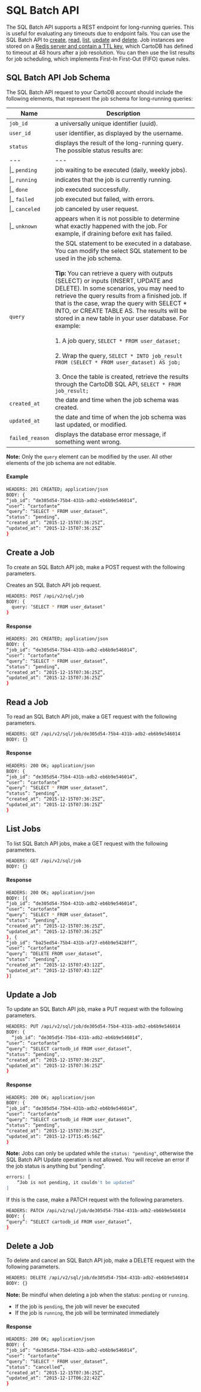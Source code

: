 # SQL Batch API

The SQL Batch API supports a REST endpoint for long-running queries. This is useful for evaluating any timeouts due to endpoint fails. You can use the SQL Batch API to [create](#create-a-job), [read](#read-a-job), [list](#list-jobs), [update](#update-a-job) and [delete](#delete-a-job). Job instances are stored on a [Redis server and contain a TTL key](http://redis.io/commands/ttl), which CartoDB has defined to timeout at 48 hours after a job resolution. You can then use the list results for job scheduling, which implements First-In First-Out (FIFO) queue rules.


## SQL Batch API Job Schema

The SQL Batch API request to your CartoDB account should include the following elements, that represent the job schema for long-running queries:

Name | Description
--- | ---
`job_id` | a universally unique identifier (uuid).
`user_id` | user identifier, as displayed by the username.
`status` | displays the result of the long-running query. The possible status results are:
--- | ---
&#124;_ `pending` | job waiting to be executed (daily, weekly jobs).
&#124;_ `running` | indicates that the job is currently running.
&#124;_ `done` | job executed successfully.
&#124;_ `failed` | job executed but failed, with errors.
&#124;_ `canceled` | job canceled by user request.
&#124;_ `unknown` | appears when it is not possible to determine what exactly happened with the job. For example, if draining before exit has failed.
`query` | the SQL statement to be executed in a database. You can modify the select SQL statement to be used in the job schema.<br/><br/>**Tip:** You can retrieve a query with outputs (SELECT) or inputs (INSERT, UPDATE and DELETE). In some scenarios, you may need to retrieve the query results from a finished job. If that is the case, wrap the query with SELECT * INTO, or CREATE TABLE AS. The results will be stored in a new table in your user database. For example:<br/><br/>1. A job query, `SELECT * FROM user_dataset;`<br/><br/>2. Wrap the query, `SELECT * INTO job_result FROM (SELECT * FROM user_dataset) AS job;`<br/><br/>3. Once the table is created, retrieve the results through the CartoDB SQL API, `SELECT * FROM  job_result;`
`created_at` | the date and time when the job schema was created.
`updated_at` | the date and time of when the job schema was last updated, or modified.
`failed_reason` | displays the database error message, if something went wrong.

**Note:** Only the `query` element can be modified by the user. All other elements of the job schema are not editable.

#### Example

```bash
HEADERS: 201 CREATED; application/json
BODY: {
“job_id”: “de305d54-75b4-431b-adb2-eb6b9e546014”,
“user”: “cartofante” 
“query”: “SELECT * FROM user_dataset”,
“status”: “pending”,
“created_at”: “2015-12-15T07:36:25Z”,
“updated_at”: “2015-12-15T07:36:25Z”
}
```

## Create a Job

To create an SQL Batch API job, make a POST request with the following parameters.

Creates an SQL Batch API job request.

```bash
HEADERS: POST /api/v2/sql/job 
BODY: {
  query: ‘SELECT * FROM user_dataset’
}
```

#### Response

```bash
HEADERS: 201 CREATED; application/json
BODY: {
“job_id”: “de305d54-75b4-431b-adb2-eb6b9e546014”,
“user”: “cartofante” 
“query”: “SELECT * FROM user_dataset”,
“status”: “pending”,
“created_at”: “2015-12-15T07:36:25Z”,
“updated_at”: “2015-12-15T07:36:25Z”
}
```

## Read a Job

To read an SQL Batch API job, make a GET request with the following parameters.

```bash
HEADERS: GET /api/v2/sql/job/de305d54-75b4-431b-adb2-eb6b9e546014
BODY: {}
```

#### Response

```bash
HEADERS: 200 OK; application/json
BODY: {
“job_id”: “de305d54-75b4-431b-adb2-eb6b9e546014”,
“user”: “cartofante” 
“query”: “SELECT * FROM user_dataset”,
“status”: “pending”,
“created_at”: “2015-12-15T07:36:25Z”,
“updated_at”: “2015-12-15T07:36:25Z”
}
```

## List Jobs

To list SQL Batch API jobs, make a GET request with the following parameters.

```bash
HEADERS: GET /api/v2/sql/job
BODY: {}
```

#### Response

```bash
HEADERS: 200 OK; application/json
BODY: [{
“job_id”: “de305d54-75b4-431b-adb2-eb6b9e546014”,
“user”: “cartofante” 
“query”: “SELECT * FROM user_dataset”,
“status”: “pending”,
“created_at”: “2015-12-15T07:36:25Z”,
“updated_at”: “2015-12-15T07:36:25Z”
}, {
“job_id”: “ba25ed54-75b4-431b-af27-eb6b9e5428ff”,
“user”: “cartofante” 
“query”: “DELETE FROM user_dataset”,
“status”: “pending”,
“created_at”: “2015-12-15T07:43:12Z”,
“updated_at”: “2015-12-15T07:43:12Z”
}]
```

## Update a Job

To update an SQL Batch API job, make a PUT request with the following parameters.

```bash
HEADERS: PUT /api/v2/sql/job/de305d54-75b4-431b-adb2-eb6b9e546014
BODY: {
  “job_id”: “de305d54-75b4-431b-adb2-eb6b9e546014”,
“user”: “cartofante” 
“query”: “SELECT cartodb_id FROM user_dataset”,
“status”: “pending”,
“created_at”: “2015-12-15T07:36:25Z”,
“updated_at”: “2015-12-15T07:36:25Z”
}
```

#### Response

```bash
HEADERS: 200 OK; application/json
BODY: {
“job_id”: “de305d54-75b4-431b-adb2-eb6b9e546014”,
“user”: “cartofante” 
“query”: “SELECT cartodb_id FROM user_dataset”,
“status”: “pending”,
“created_at”: “2015-12-15T07:36:25Z”,
“updated_at”: “2015-12-17T15:45:56Z”
}
```

**Note:** Jobs can only be updated while the `status: "pending"`, otherwise the SQL Batch API Update operation is not allowed. You will receive an error if the job status is anything but "pending".

```bash
errors: [
	“Job is not pending, it couldn't be updated”
]
```

If this is the case, make a PATCH request with the following parameters.

```bash
HEADERS: PATCH /api/v2/sql/job/de305d54-75b4-431b-adb2-eb6b9e546014
BODY: {
“query”: “SELECT cartodb_id FROM user_dataset”,
}
```

## Delete a Job

To delete and cancel an SQL Batch API job, make a DELETE request with the following parameters.

```bash
HEADERS: DELETE /api/v2/sql/job/de305d54-75b4-431b-adb2-eb6b9e546014
BODY: {}
```

**Note:** Be mindful when deleting a job when the status: `pending` or `running`.

- If the job is `pending`, the job will never be executed
- If the job is `running`, the job will be terminated immediately

#### Response

```bash
HEADERS: 200 OK; application/json
BODY: {
“job_id”: “de305d54-75b4-431b-adb2-eb6b9e546014”,
“user”: “cartofante” 
“query”: “SELECT * FROM user_dataset”,
“status”: “cancelled”,
“created_at”: “2015-12-15T07:36:25Z”,
“updated_at”: “2015-12-17T06:22:42Z”
}
```
